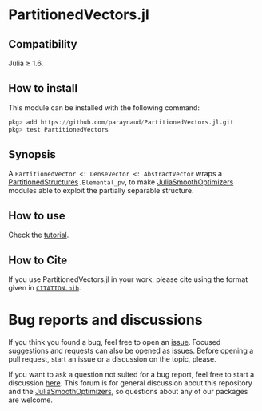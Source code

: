 # PartitionedVectors.jl

## Compatibility
Julia ≥ 1.6.

## How to install
This module can be installed with the following command:
```julia
pkg> add https://github.com/paraynaud/PartitionedVectors.jl.git
pkg> test PartitionedVectors
```

## Synopsis
A `PartitionedVector <: DenseVector <: AbstractVector` wraps a [PartitionedStructures](https://github.com/JuliaSmoothOptimizers/PartitionedStructures.jl)`.Elemental_pv`, to make [JuliaSmoothOptimizers](https://github.com/JuliaSmoothOptimizers) modules able to exploit the partially separable structure.

## How to use
<!-- Check the [tutorial](https://JuliaSmoothOptimizers.github.io/PartitionedVectors.jl/stable/). -->

Check the [tutorial](https://paraynaud/PartitionedVectors.jl/dev/).

## How to Cite

If you use PartitionedVectors.jl in your work, please cite using the format given in [`CITATION.bib`](https://github.com/JuliaSmoothOptimizers/PartitionedVectors.jl/blob/main/CITATION.bib).

# Bug reports and discussions

If you think you found a bug, feel free to open an [issue](https://github.com/JuliaSmoothOptimizers/PartitionedVectors.jl/issues).
Focused suggestions and requests can also be opened as issues. Before opening a pull request, start an issue or a discussion on the topic, please.

If you want to ask a question not suited for a bug report, feel free to start a discussion [here](https://github.com/JuliaSmoothOptimizers/Organization/discussions). This forum is for general discussion about this repository and the [JuliaSmoothOptimizers](https://github.com/JuliaSmoothOptimizers), so questions about any of our packages are welcome.